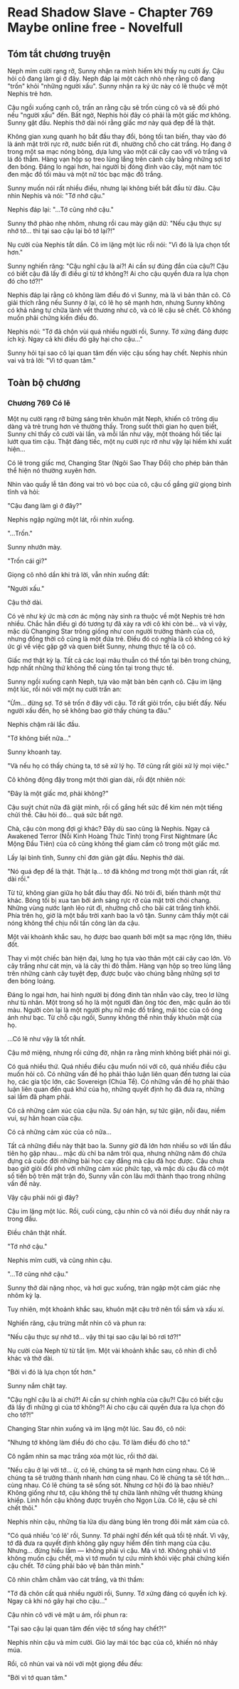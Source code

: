 # Read Shadow Slave - Chapter 769 Maybe online free - Novelfull

## Tóm tắt chương truyện

Neph mỉm cười rạng rỡ, Sunny nhận ra mình hiếm khi thấy nụ cười ấy. Cậu hỏi cô đang làm gì ở đây. Neph đáp lại một cách nhỏ nhẹ rằng cô đang "trốn" khỏi "những người xấu". Sunny nhận ra ký ức này có lẽ thuộc về một Nephis trẻ hơn.

Cậu ngồi xuống cạnh cô, trấn an rằng cậu sẽ trốn cùng cô và sẽ đối phó nếu "người xấu" đến. Bất ngờ, Nephis hỏi đây có phải là một giấc mơ không. Sunny gật đầu. Nephis thở dài nói rằng giấc mơ này quá đẹp để là thật.

Không gian xung quanh họ bắt đầu thay đổi, bóng tối tan biến, thay vào đó là ánh mặt trời rực rỡ, nước biển rút đi, nhường chỗ cho cát trắng. Họ đang ở trong một sa mạc nóng bỏng, dựa lưng vào một cái cây cao với vỏ trắng và lá đỏ thẫm. Hàng vạn hộp sọ treo lủng lẳng trên cành cây bằng những sợi tơ đen bóng. Đáng lo ngại hơn, hai người bị đóng đinh vào cây, một nam tóc đen mặc đồ tối màu và một nữ tóc bạc mặc đồ trắng.

Sunny muốn nói rất nhiều điều, nhưng lại không biết bắt đầu từ đâu. Cậu nhìn Nephis và nói: "Tớ nhớ cậu."

Nephis đáp lại: "...Tớ cũng nhớ cậu."

Sunny thở phào nhẹ nhõm, nhưng rồi cau mày giận dữ: "Nếu cậu thực sự nhớ tớ... thì tại sao cậu lại bỏ tớ lại?!"

Nụ cười của Nephis tắt dần. Cô im lặng một lúc rồi nói: "Vì đó là lựa chọn tốt hơn."

Sunny nghiến răng: "Cậu nghĩ cậu là ai?! Ai cần sự đúng đắn của cậu?! Cậu có biết cậu đã lấy đi điều gì từ tớ không?! Ai cho cậu quyền đưa ra lựa chọn đó cho tớ?!"

Nephis đáp lại rằng cô không làm điều đó vì Sunny, mà là vì bản thân cô. Cô giải thích rằng nếu Sunny ở lại, có lẽ họ sẽ mạnh hơn, nhưng Sunny không có khả năng tự chữa lành vết thương như cô, và có lẽ cậu sẽ chết. Cô không muốn phải chứng kiến điều đó.

Nephis nói: "Tớ đã chôn vùi quá nhiều người rồi, Sunny. Tớ xứng đáng được ích kỷ. Ngay cả khi điều đó gây hại cho cậu..."

Sunny hỏi tại sao cô lại quan tâm đến việc cậu sống hay chết. Nephis nhún vai và trả lời: "Vì tớ quan tâm."

## Toàn bộ chương

### Chương 769 Có lẽ

Một nụ cười rạng rỡ bừng sáng trên khuôn mặt Neph, khiến cô trông dịu dàng và trẻ trung hơn vẻ thường thấy. Trong suốt thời gian họ quen biết, Sunny chỉ thấy cô cười vài lần, và mỗi lần như vậy, một thoáng hối tiếc lại lướt qua tim cậu. Thật đáng tiếc, một nụ cười rực rỡ như vậy lại hiếm khi xuất hiện…

Có lẽ trong giấc mơ, Changing Star (Ngôi Sao Thay Đổi) cho phép bản thân thể hiện nó thường xuyên hơn.

Nhìn vào quầy lễ tân đóng vai trò vỏ bọc của cô, cậu cố gắng giữ giọng bình tĩnh và hỏi:

"Cậu đang làm gì ở đây?"

Nephis ngập ngừng một lát, rồi nhìn xuống.

"...Trốn."

Sunny nhướn mày.

"Trốn cái gì?"

Giọng cô nhỏ dần khi trả lời, vẫn nhìn xuống đất:

"Người xấu."

Cậu thở dài.

Có vẻ như ký ức mà cơn ác mộng này sinh ra thuộc về một Nephis trẻ hơn nhiều. Chắc hẳn điều gì đó tương tự đã xảy ra với cô khi còn bé… và vì vậy, mặc dù Changing Star trông giống như con người trưởng thành của cô, nhưng đồng thời cô cũng là một đứa trẻ. Điều đó có nghĩa là cô không có ký ức gì về việc gặp gỡ và quen biết Sunny, nhưng thực tế là cô có.

Giấc mơ thật kỳ lạ. Tất cả các loại mâu thuẫn có thể tồn tại bên trong chúng, hợp nhất những thứ không thể cùng tồn tại trong thực tế.

Sunny ngồi xuống cạnh Neph, tựa vào mặt bàn bên cạnh cô. Cậu im lặng một lúc, rồi nói với một nụ cười trấn an:

"Ừm… đừng sợ. Tớ sẽ trốn ở đây với cậu. Tớ rất giỏi trốn, cậu biết đấy. Nếu người xấu đến, họ sẽ không bao giờ thấy chúng ta đâu."

Nephis chậm rãi lắc đầu.

"Tớ không biết nữa…"

Sunny khoanh tay.

"Và nếu họ có thấy chúng ta, tớ sẽ xử lý họ. Tớ cũng rất giỏi xử lý mọi việc."

Cô không động đậy trong một thời gian dài, rồi đột nhiên nói:

"Đây là một giấc mơ, phải không?"

Cậu suýt chút nữa đã giật mình, rồi cố gắng hết sức để kìm nén một tiếng chửi thề. Câu hỏi đó… quá sức bất ngờ.

Chà, cậu còn mong đợi gì khác? Đây dù sao cũng là Nephis. Ngay cả Awakened Terror (Nỗi Kinh Hoàng Thức Tỉnh) trong First Nightmare (Ác Mộng Đầu Tiên) của cô cũng không thể giam cầm cô trong một giấc mơ.

Lấy lại bình tĩnh, Sunny chỉ đơn giản gật đầu. Nephis thở dài.

"Nó quá đẹp để là thật. Thật lạ… tớ đã không mơ trong một thời gian rất, rất dài rồi."

Từ từ, không gian giữa họ bắt đầu thay đổi. Nó trôi đi, biến thành một thứ khác. Bóng tối bị xua tan bởi ánh sáng rực rỡ của mặt trời chói chang. Những vùng nước lạnh lẽo rút đi, nhường chỗ cho bãi cát trắng tinh khôi. Phía trên họ, giờ là một bầu trời xanh bao la vô tận. Sunny cảm thấy một cái nóng không thể chịu nổi tấn công làn da cậu.

Một vài khoảnh khắc sau, họ được bao quanh bởi một sa mạc rộng lớn, thiêu đốt.

Thay vì một chiếc bàn hiện đại, lưng họ tựa vào thân một cái cây cao lớn. Vỏ cây trắng như cát mịn, và lá cây thì đỏ thẫm. Hàng vạn hộp sọ treo lủng lẳng trên những cành cây tuyệt đẹp, được buộc vào chúng bằng những sợi tơ đen bóng loáng.

Đáng lo ngại hơn, hai hình người bị đóng đinh tàn nhẫn vào cây, treo lơ lửng như tù nhân. Một trong số họ là một người đàn ông tóc đen, mặc quần áo tối màu. Người còn lại là một người phụ nữ mặc đồ trắng, mái tóc của cô óng ánh như bạc. Từ chỗ cậu ngồi, Sunny không thể nhìn thấy khuôn mặt của họ.

…Có lẽ như vậy là tốt nhất.

Cậu mở miệng, nhưng rồi cứng đờ, nhận ra rằng mình không biết phải nói gì.

Có quá nhiều thứ. Quá nhiều điều cậu muốn nói với cô, quá nhiều điều cậu muốn hỏi cô. Có những vấn đề họ phải thảo luận liên quan đến tương lai của họ, các gia tộc lớn, các Sovereign (Chúa Tể). Có những vấn đề họ phải thảo luận liên quan đến quá khứ của họ, những quyết định họ đã đưa ra, những sai lầm đã phạm phải.

Có cả những cảm xúc của cậu nữa. Sự oán hận, sự tức giận, nỗi đau, niềm vui, sự hân hoan của cậu.

Có cả những cảm xúc của cô nữa…

Tất cả những điều này thật bao la. Sunny giờ đã lớn hơn nhiều so với lần đầu tiên họ gặp nhau… mặc dù chỉ ba năm trôi qua, nhưng những năm đó chứa đựng cả cuộc đời những bài học cay đắng mà cậu đã học được. Cậu chưa bao giờ giỏi đối phó với những cảm xúc phức tạp, và mặc dù cậu đã có một số tiến bộ trên mặt trận đó, Sunny vẫn còn lâu mới thành thạo trong những vấn đề này.

Vậy cậu phải nói gì đây?

Cậu im lặng một lúc. Rồi, cuối cùng, cậu nhìn cô và nói điều duy nhất nảy ra trong đầu.

Điều chân thật nhất.

"Tớ nhớ cậu."

Nephis mỉm cười, và cũng nhìn cậu.

"...Tớ cũng nhớ cậu."

Sunny thở dài nặng nhọc, và hơi gục xuống, tràn ngập một cảm giác nhẹ nhõm kỳ lạ.

Tuy nhiên, một khoảnh khắc sau, khuôn mặt cậu trở nên tối sầm và xấu xí.

Nghiến răng, cậu trừng mắt nhìn cô và phun ra:

"Nếu cậu thực sự nhớ tớ… vậy thì tại sao cậu lại bỏ rơi tớ?!"

Nụ cười của Neph từ từ tắt lịm. Một vài khoảnh khắc sau, cô nhìn đi chỗ khác và thở dài.

"Bởi vì đó là lựa chọn tốt hơn."

Sunny nắm chặt tay.

"Cậu nghĩ cậu là ai chứ?! Ai cần sự chính nghĩa của cậu?! Cậu có biết cậu đã lấy đi những gì của tớ không?! Ai cho cậu cái quyền đưa ra lựa chọn đó cho tớ?!"

Changing Star nhìn xuống và im lặng một lúc. Sau đó, cô nói:

"Nhưng tớ không làm điều đó cho cậu. Tớ làm điều đó cho tớ."

Cô ngắm nhìn sa mạc trắng xóa một lúc, rồi thở dài.

"Nếu cậu ở lại với tớ… ừ, có lẽ, chúng ta sẽ mạnh hơn cùng nhau. Có lẽ chúng ta sẽ trưởng thành nhanh hơn cùng nhau. Có lẽ chúng ta sẽ tốt hơn… cùng nhau. Có lẽ chúng ta sẽ sống sót. Nhưng cơ hội đó là bao nhiêu? Không giống như tớ, cậu không thể tự chữa lành những vết thương khủng khiếp. Linh hồn cậu không được truyền cho Ngọn Lửa. Có lẽ, cậu sẽ chỉ chết thôi."

Nephis nhìn cậu, những tia lửa dịu dàng bùng lên trong đôi mắt xám của cô.

"Có quá nhiều 'có lẽ' rồi, Sunny. Tớ phải nghĩ đến kết quả tồi tệ nhất. Vì vậy, tớ đã đưa ra quyết định không gây nguy hiểm đến tính mạng của cậu. Nhưng… đừng hiểu lầm — không phải vì cậu. Mà vì tớ. Không phải vì tớ không muốn cậu chết, mà vì tớ muốn tự cứu mình khỏi việc phải chứng kiến cậu chết. Tớ cũng phải bảo vệ bản thân mình."

Cô nhìn chằm chằm vào cát trắng, và thì thầm:

"Tớ đã chôn cất quá nhiều người rồi, Sunny. Tớ xứng đáng có quyền ích kỷ. Ngay cả khi nó gây hại cho cậu…"

Cậu nhìn cô với vẻ mặt u ám, rồi phun ra:

"Tại sao cậu lại quan tâm đến việc tớ sống hay chết?!"

Nephis nhìn cậu và mỉm cười. Gió lay mái tóc bạc của cô, khiến nó nhảy múa.

Rồi, cô nhún vai và nói với một giọng đều đều:

"Bởi vì tớ quan tâm."